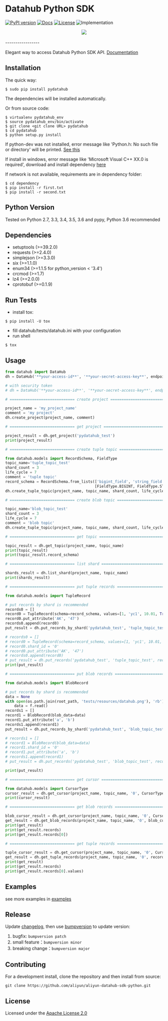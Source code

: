 # Datahub Python SDK

[![PyPI version](https://img.shields.io/pypi/v/pydatahub.svg?style=flat-square)](https://pypi.python.org/pypi/pydatahub) [![Docs](https://img.shields.io/badge/docs-latest-brightgreen.svg?style=flat-square)](http://pydatahub.readthedocs.io/zh_CN/latest/) [![License](https://img.shields.io/pypi/l/pydatahub.svg?style=flat-square)](https://github.com/aliyun/aliyun-datahub-sdk-python/blob/master/LICENSE) ![Implementation](https://img.shields.io/pypi/implementation/pydatahub.svg?style=flat-square)

<div align="center">
  <img src="http://pydatahub.readthedocs.io/zh_CN/latest/_static/PyDatahub.png"><br><br>
</div>
-----------------

Elegant way to access Datahub Python SDK API. [Documentation](http://pydatahub.readthedocs.io/zh_CN/latest/)

## Installation

The quick way:

```shell
$ sudo pip install pydatahub
```

The dependencies will be installed automatically.

Or from source code:

```shell
$ virtualenv pydatahub_env
$ source pydatahub_env/bin/activate
$ git clone <git clone URL> pydatahub
$ cd pydatahub
$ python setup.py install
```

If python-dev was not installed, error message like 'Python.h: No such file or directory' will be printed. [See this](https://stackoverflow.com/questions/21530577/fatal-error-python-h-no-such-file-or-directory)

If install in windows, error message like 'Microsoft Visual C++ XX.0 is required', download and install dependency [here](https://wiki.python.org/moin/WindowsCompilers)

If network is not available, requirements are in dependency folder:

```shell
$ cd dependency
$ pip install -r first.txt
$ pip install -r second.txt
```

## Python Version

Tested on Python 2.7, 3.3, 3.4, 3.5, 3.6 and pypy, Python 3.6 recommended


## Dependencies

 * setuptools (>=39.2.0)
 * requests (>=2.4.0)
 * simplejson (>=3.3.0)
 * six (>=1.1.0)
 * enum34 (>=1.1.5 for python_version < '3.4')
 * crcmod (>=1.7)
 * lz4 (>=2.0.0)
 * cprotobuf (>=0.1.9)

## Run Tests

- install tox:

```shell
$ pip install -U tox
```

- fill datahub/tests/datahub.ini with your configuration
- run shell

```
$ tox
```

## Usage

```python
from datahub import DataHub
dh = DataHub('**your-access-id**', '**your-secret-access-key**', endpoint='**your-end-point**')

# with security token
# dh = DataHub('**your-access-id**', '**your-secret-access-key**', endpoint='**your-end-point**', security_token='**your-security-token**')

# ============================= create project =============================

project_name = 'my_project_name'
comment = 'my project'
dh.create_project(project_name, comment)

# ============================= get project =============================

project_result = dh.get_project('pydatahub_test')
print(project_result)

# ============================= create tuple topic =============================

from datahub.models import RecordSchema, FieldType
topic_name='tuple_topic_test'
shard_count = 3
life_cycle = 7
comment = 'tuple topic'
record_schema = RecordSchema.from_lists(['bigint_field', 'string_field', 'double_field', 'bool_field', 'time_field'],
                                        [FieldType.BIGINT, FieldType.STRING, FieldType.DOUBLE, FieldType.BOOLEAN, FieldType.TIMESTAMP])
dh.create_tuple_topic(project_name, topic_name, shard_count, life_cycle, record_schema, comment)

# ============================= create blob topic =============================

topic_name='blob_topic_test'
shard_count = 3
life_cycle = 7
comment = 'blob topic'
dh.create_tuple_topic(project_name, topic_name, shard_count, life_cycle, comment)

# ============================= get topic =============================

topic_result = dh.get_topic(project_name, topic_name)
print(topic_result)
print(topic_result.record_schema)

# ============================= list shard =============================

shards_result = dh.list_shard(project_name, topic_name)
print(shards_result)

# ============================= put tuple records =============================

from datahub.models import TupleRecord

# put records by shard is recommended
records0 = []
record0 = TupleRecord(schema=record_schema, values=[1, 'yc1', 10.01, True, 1455869335000000])
record0.put_attribute('AK', '47')
records0.append(record0)
put_result = dh.put_records_by_shard('pydatahub_test', 'tuple_topic_test', "0", records0)

# records0 = []
# record0 = TupleRecord(schema=record_schema, values=[1, 'yc1', 10.01, True, 1455869335000000])
# record0.shard_id = '0'
# record0.put_attribute('AK', '47')
# records0.append(record0)
# put_result = dh.put_records('pydatahub_test', 'tuple_topic_test', records0)
print(put_result)

# ============================= put blob records =============================

from datahub.models import BlobRecord

# put records by shard is recommended
data = None
with open(os.path.join(root_path, 'tests/resources/datahub.png'), 'rb') as f:
    data = f.read()
records1 = []
record1 = BlobRecord(blob_data=data)
record1.put_attribute('a', 'b')
records1.append(record1)
put_result = dh.put_records_by_shard('pydatahub_test', 'blob_topic_test', "0" records1)

# records1 = []
# record1 = BlobRecord(blob_data=data)
# record1.shard_id = '0'
# record1.put_attribute('a', 'b')
# records1.append(record1)
# put_result = dh.put_records('pydatahub_test', 'blob_topic_test', records1)

print(put_result)

# ============================= get cursor =============================

from datahub.models import CursorType
cursor_result = dh.get_cursor(project_name, topic_name, '0', CursorType.OLDEST)
print(cursor_result)

# ============================= get blob records =============================

blob_cursor_result = dh.get_cursor(project_name, topic_name, '0', CursorType.OLDEST)
get_result = dh.get_blob_records(project_name, topic_name, '0', blob_cursor_result.cursor, 10)
print(get_result)
print(get_result.records)
print(get_result.records[0])

# ============================= get tuple records =============================

tuple_cursor_result = dh.get_cursor(project_name, topic_name, '0', CursorType.OLDEST)
get_result = dh.get_tuple_records(project_name, topic_name, '0', record_schema, tuple_cursor_result.cursor, 10)
print(get_result)
print(get_result.records)
print(get_result.records[0].values)
```

## Examples

see more examples in [examples](https://github.com/aliyun/aliyun-datahub-sdk-python/tree/master/examples)

## Release

Update [changelog](https://github.com/aliyun/aliyun-datahub-sdk-python/tree/master/changelog.rst), then use [bumpversion](https://github.com/peritus/bumpversion) to update version:

1. bugfix: `bumpversion patch`
2. small feature：`bumpversion minor`
3. breaking change：`bumpversion major`

## Contributing

For a development install, clone the repository and then install from source:

```
git clone https://github.com/aliyun/aliyun-datahub-sdk-python.git
```

## License

Licensed under the [Apache License 2.0](https://www.apache.org/licenses/LICENSE-2.0.html)
